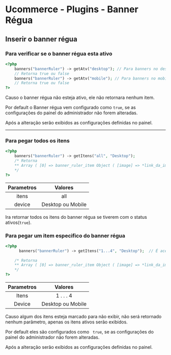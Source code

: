 # Ucommerce - Plugins - Banner Régua

## Inserir o banner régua

### Para verificar se o banner régua esta ativo
```php
<?php
	banners("bannerRuler") -> getAtv("desktop"); // Para banners no desktop
	// Retorna true ou false
	banners("bannerRuler") -> getAtv("mobile");	// Para banners no mobile
	// Retorna true ou false
?>
```
Causo o banner régua não esteja ativo, ele não retornara nenhum item.

Por default o Banner régua vem configurado como ```true```, se as configurações do painel do administrador não forem alteradas.

Após a alteração serão exibidos as configurações definidas no painel. 

------

### Para pegar todos os itens

```php
<?php
	banners("bannerRuler") -> getItens("all", "Desktop");
	/* Retorna
	** Array ( [0] => banner_ruler_item Object ( [image] => *link_da_imagem* [title] => Titulo [subtitle] => Subtitulo [status] => *true ou false* ) ) 
	*/
?>
```
| Parametros |      Valores      |
| :--------: | :---------------: |
|   itens    |        all        |
|   device   | Desktop ou Mobile |

Ira retornar todos os itens do banner régua se tiverem com o status ativos(```true```).

### Para pegar um item especifico do banner régua

```php
<?php
	  banners("bannerRuler") -> getItens("1...4", "Desktop");  // É aceito de 1 a 4 , em device defina se é Desktop ou  Mobile
	  
	/* Retorna
	** Array ( [0] => banner_ruler_item Object ( [image] => *link_da_imagem* [title] => Titulo [subtitle] => Subtitulo [status] => *true ou false* ) ) 
	*/
?>
```
| Parametros |      Valores      |
| :--------: | :---------------: |
|   Itens    |     1 . . . 4     |
|   Device   | Desktop ou Mobile |

Causo algum dos itens esteja marcado para não exibir, não será retornado nenhum parâmetro, apenas os itens ativos serão exibidos.

Por default eles são configurados como ``` true```, se as configurações do painel do administrador não forem alteradas.

Após a alteração serão exibidos as configurações definidas no painel.
